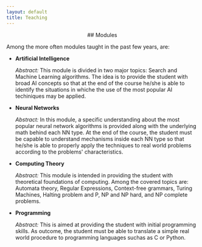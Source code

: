 ```yaml
---
layout: default
title: Teaching
---
```


<p>
<div align="center" markdown="1">
## Modules
</div>
</p>

Among the more often modules taught in the past few years, are:

* **Artificial Intelligence**
    
    *Abstract:* This module is divided in two major topics: Search and Machine Learning algorithms. The idea is to provide the student with broad AI concepts so that at the end of the course he/she is able to identify the situations in whiche the use of the most popular AI techiniques may be applied.

* **Neural Networks**

    *Abstract:* In this module, a specific understanding about the most popular neural network algorithms is provided along with the underlying math behind each NN type. At the end of the course, the student must be capable to understand mechanisms inside each NN type so that he/she is able to properly apply the techniques to real world problems according to the problems' characteristics. 

* **Computing Theory**

    *Abstract:* This module is intended in providing the student with theoretical foundations of computing. Among the covered topics are: Automata theory, Regular Expressions, Context-free grammars, Turing Machines, Halting problem and P, NP and NP hard, and NP complete problems.

* **Programming**

    *Abstract:* This is aimed at providing the student with initial programming skills. As outcome, the student must be able to translate a simple real world procedure to programming languages suchas as C or Python.
